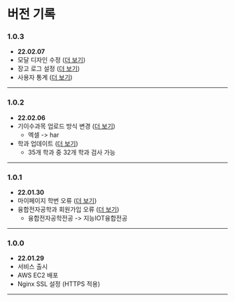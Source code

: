 # 버전 기록

### 1.0.3
* **22.02.07**
* 모달 디자인 수정 ([더 보기](https://github.com/hyunmin0317/smunity/issues/148))
* 장고 로그 설정 ([더 보기](https://github.com/hyunmin0317/smunity/issues/150))
* 사용자 통계 ([더 보기](https://github.com/hyunmin0317/smunity/issues/152))
---

### 1.0.2
* **22.02.06**
* 기이수과목 업로드 방식 변경 ([더 보기](https://github.com/hyunmin0317/smunity/issues/132))
  * 엑셀 -> har
* 학과 업데이트 ([더 보기](https://github.com/hyunmin0317/smunity/issues/134))
  * 35개 학과 중 32개 학과 검사 가능
---

### 1.0.1
* **22.01.30**
* 마이페이지 학번 오류 ([더 보기](https://github.com/hyunmin0317/smunity/issues/113))
* 융합전자공학과 회원가입 오류 ([더 보기](https://github.com/hyunmin0317/smunity/issues/115))
  * 융합전자공학전공 -> 지능IOT융합전공
---

### 1.0.0
* **22.01.29**
* 서비스 출시
* AWS EC2 배포
* Nginx SSL 설정 (HTTPS 적용)
---